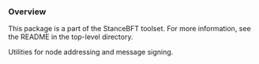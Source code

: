 ### Overview

This package is a part of the StanceBFT toolset. For more information, see the README
in the top-level directory.

Utilities for node addressing and message signing.
